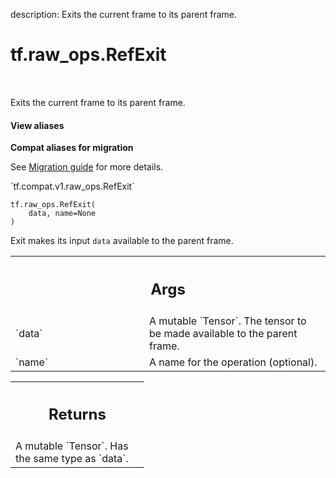 description: Exits the current frame to its parent frame.

<div itemscope itemtype="http://developers.google.com/ReferenceObject">
<meta itemprop="name" content="tf.raw_ops.RefExit" />
<meta itemprop="path" content="Stable" />
</div>

# tf.raw_ops.RefExit

<!-- Insert buttons and diff -->

<table class="tfo-notebook-buttons tfo-api nocontent" align="left">

</table>



Exits the current frame to its parent frame.

<section class="expandable">
  <h4 class="showalways">View aliases</h4>
  <p>
<b>Compat aliases for migration</b>
<p>See
<a href="https://www.tensorflow.org/guide/migrate">Migration guide</a> for
more details.</p>
<p>`tf.compat.v1.raw_ops.RefExit`</p>
</p>
</section>

<pre class="devsite-click-to-copy prettyprint lang-py tfo-signature-link">
<code>tf.raw_ops.RefExit(
    data, name=None
)
</code></pre>



<!-- Placeholder for "Used in" -->

Exit makes its input `data` available to the parent frame.

<!-- Tabular view -->
 <table class="responsive fixed orange">
<colgroup><col width="214px"><col></colgroup>
<tr><th colspan="2"><h2 class="add-link">Args</h2></th></tr>

<tr>
<td>
`data`
</td>
<td>
A mutable `Tensor`.
The tensor to be made available to the parent frame.
</td>
</tr><tr>
<td>
`name`
</td>
<td>
A name for the operation (optional).
</td>
</tr>
</table>



<!-- Tabular view -->
 <table class="responsive fixed orange">
<colgroup><col width="214px"><col></colgroup>
<tr><th colspan="2"><h2 class="add-link">Returns</h2></th></tr>
<tr class="alt">
<td colspan="2">
A mutable `Tensor`. Has the same type as `data`.
</td>
</tr>

</table>

